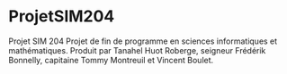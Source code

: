 # ProjetSIM204
Projet SIM 204
Projet de fin de programme en sciences informatiques et mathématiques.
Produit par Tanahel Huot Roberge, seigneur Frédérik Bonnelly, capitaine Tommy Montreuil et Vincent Boulet.
